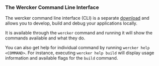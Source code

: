 ### The Wercker Command Line Interface

The wercker command line interface (CLI) is a separate
[download](http://wercker.com/cli) and
allows you to develop, build and debug your applications locally.

It is available through the `wercker` command and running it will show the
commands available and what they do.

You can also get help for individual command by running `wercker help <COMMAND>`.
For instance, executing `wercker help build` will display usage
information and available flags for the `build` command.
